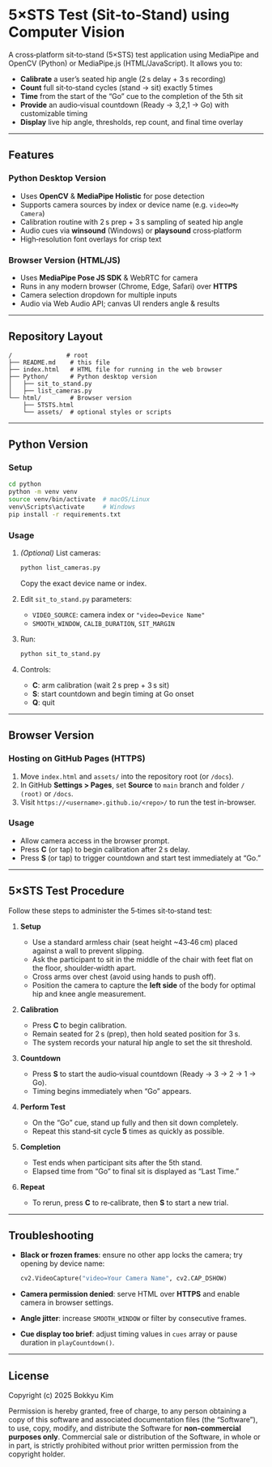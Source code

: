 # 5×STS Test (Sit‑to‑Stand) using Computer Vision

A cross‑platform sit‑to‑stand (5×STS) test application using MediaPipe and OpenCV (Python) or MediaPipe.js (HTML/JavaScript). It allows you to:

* **Calibrate** a user’s seated hip angle (2 s delay + 3 s recording)
* **Count** full sit‑to‑stand cycles (stand → sit) exactly 5 times
* **Time** from the start of the “Go” cue to the completion of the 5th sit
* **Provide** an audio‑visual countdown (Ready → 3,2,1 → Go) with customizable timing
* **Display** live hip angle, thresholds, rep count, and final time overlay

---

## Features

### Python Desktop Version

* Uses **OpenCV** & **MediaPipe Holistic** for pose detection
* Supports camera sources by index or device name (e.g. `video=My Camera`)
* Calibration routine with 2 s prep + 3 s sampling of seated hip angle
* Audio cues via **winsound** (Windows) or **playsound** cross‑platform
* High‑resolution font overlays for crisp text

### Browser Version (HTML/JS)

* Uses **MediaPipe Pose JS SDK** & WebRTC for camera
* Runs in any modern browser (Chrome, Edge, Safari) over **HTTPS**
* Camera selection dropdown for multiple inputs
* Audio via Web Audio API; canvas UI renders angle & results

---

## Repository Layout

```
/               # root
├── README.md    # this file
├── index.html   # HTML file for running in the web browser
├── Python/      # Python desktop version
│   ├── sit_to_stand.py
│   ├── list_cameras.py
└── html/        # Browser version
    ├── 5TSTS.html
    └── assets/  # optional styles or scripts
```

---

## Python Version

### Setup

```bash
cd python
python -m venv venv
source venv/bin/activate  # macOS/Linux
venv\Scripts\activate     # Windows
pip install -r requirements.txt
```

### Usage

1. *(Optional)* List cameras:

   ```bash
   python list_cameras.py
   ```

   Copy the exact device name or index.

2. Edit `sit_to_stand.py` parameters:

   * `VIDEO_SOURCE`: camera index or `"video=Device Name"`
   * `SMOOTH_WINDOW`, `CALIB_DURATION`, `SIT_MARGIN`

3. Run:

   ```bash
   python sit_to_stand.py
   ```

4. Controls:

   * **C**: arm calibration (wait 2 s prep + 3 s sit)
   * **S**: start countdown and begin timing at Go onset
   * **Q**: quit

---

## Browser Version

### Hosting on GitHub Pages (HTTPS)

1. Move `index.html` and `assets/` into the repository root (or `/docs`).
2. In GitHub **Settings > Pages**, set **Source** to `main` branch and folder `/ (root)` or `/docs`.
3. Visit `https://<username>.github.io/<repo>/` to run the test in-browser.

### Usage

* Allow camera access in the browser prompt.
* Press **C** (or tap) to begin calibration after 2 s delay.
* Press **S** (or tap) to trigger countdown and start test immediately at “Go.”

---

## 5×STS Test Procedure

Follow these steps to administer the 5‑times sit‑to‑stand test:

1. **Setup**

   * Use a standard armless chair (seat height \~43‑46 cm) placed against a wall to prevent slipping.
   * Ask the participant to sit in the middle of the chair with feet flat on the floor, shoulder‑width apart.
   * Cross arms over chest (avoid using hands to push off).
   * Position the camera to capture the **left side** of the body for optimal hip and knee angle measurement.

2. **Calibration**

   * Press **C** to begin calibration.
   * Remain seated for 2 s (prep), then hold seated position for 3 s.
   * The system records your natural hip angle to set the sit threshold.

3. **Countdown**

   * Press **S** to start the audio‑visual countdown (Ready → 3 → 2 → 1 → Go).
   * Timing begins immediately when “Go” appears.

4. **Perform Test**

   * On the “Go” cue, stand up fully and then sit down completely.
   * Repeat this stand‑sit cycle **5** times as quickly as possible.

5. **Completion**

   * Test ends when participant sits after the 5th stand.
   * Elapsed time from “Go” to final sit is displayed as “Last Time.”

6. **Repeat**

   * To rerun, press **C** to re‑calibrate, then **S** to start a new trial.

---

## Troubleshooting

* **Black or frozen frames**: ensure no other app locks the camera; try opening by device name:

  ```python
  cv2.VideoCapture("video=Your Camera Name", cv2.CAP_DSHOW)
  ```
* **Camera permission denied**: serve HTML over **HTTPS** and enable camera in browser settings.
* **Angle jitter**: increase `SMOOTH_WINDOW` or filter by consecutive frames.
* **Cue display too brief**: adjust timing values in `cues` array or pause duration in `playCountdown()`.

---

## License

Copyright (c) 2025 Bokkyu Kim

Permission is hereby granted, free of charge, to any person obtaining a copy of this software and associated documentation files (the “Software”), to use, copy, modify, and distribute the Software for **non-commercial purposes only**. Commercial sale or distribution of the Software, in whole or in part, is strictly prohibited without prior written permission from the copyright holder.
